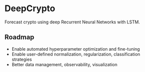 # DeepCrypto
Forecast crypto using deep Recurrent Neural Networks with LSTM.

## Roadmap
- Enable automated hyperparameter optimization and fine-tuning
- Enable user-defined normalization, regularization, classification strategies
- Better data management, observability, visualization
